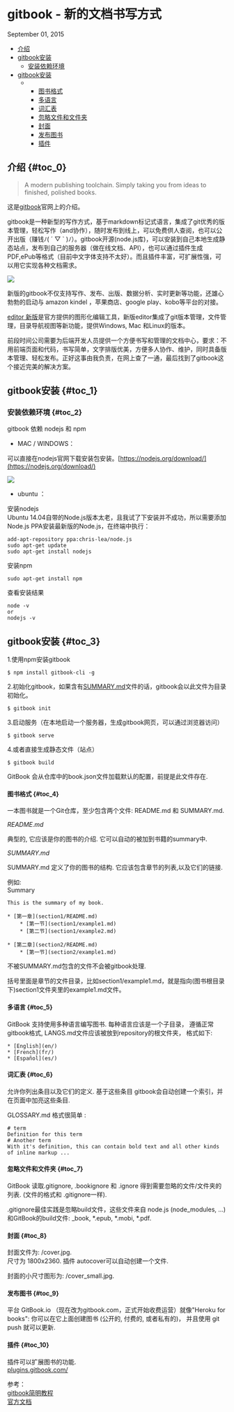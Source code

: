 # gitbook - 新的文档书写方式

September 01, 2015

* [介绍](http://tonyfang.farbox.com/post/ji-zhu-xiao-ji/shi-yong-gitbook#toc_0)
* [gitbook安装](http://tonyfang.farbox.com/post/ji-zhu-xiao-ji/shi-yong-gitbook#toc_1)
  * [安装依赖环境](http://tonyfang.farbox.com/post/ji-zhu-xiao-ji/shi-yong-gitbook#toc_2)
* [gitbook安装](http://tonyfang.farbox.com/post/ji-zhu-xiao-ji/shi-yong-gitbook#toc_3)
  * * [图书格式](http://tonyfang.farbox.com/post/ji-zhu-xiao-ji/shi-yong-gitbook#toc_4)
    * [多语言](http://tonyfang.farbox.com/post/ji-zhu-xiao-ji/shi-yong-gitbook#toc_5)
    * [词汇表](http://tonyfang.farbox.com/post/ji-zhu-xiao-ji/shi-yong-gitbook#toc_6)
    * [忽略文件和文件夹](http://tonyfang.farbox.com/post/ji-zhu-xiao-ji/shi-yong-gitbook#toc_7)
    * [封面](http://tonyfang.farbox.com/post/ji-zhu-xiao-ji/shi-yong-gitbook#toc_8)
    * [发布图书](http://tonyfang.farbox.com/post/ji-zhu-xiao-ji/shi-yong-gitbook#toc_9)
    * [插件](http://tonyfang.farbox.com/post/ji-zhu-xiao-ji/shi-yong-gitbook#toc_10)

## 介绍 {#toc_0}

> A modern publishing toolchain. Simply taking you from ideas to finished, polished books.

这是[gitbook](https://www.gitbook.com/)官网上的介绍。

gitbook是一种新型的写作方式，基于markdown标记式语言，集成了git优秀的版本管理，轻松写作（and协作），随时发布到线上，可以免费供人查阅，也可以公开出版（赚钱ﾉ\( ´ ▽ \` \)ﾉ）。gitbook开源\(node.js库\)，可以安装到自己本地生成静态站点，发布到自己的服务器（做在线文档、API），也可以通过插件生成PDF,ePub等格式（目前中文字体支持不太好）。而且插件丰富，可扩展性强，可以用它实现各种文档需求。

![](http://tonyfang.farbox.com/%E6%8A%80%E6%9C%AF%E5%B0%8F%E8%AE%B0/_image/%E4%BD%BF%E7%94%A8gitbook/19-09-08.jpg)

新版的gitbook不仅支持写作、发布、出版、数据分析、实时更新等功能，还雄心勃勃的启动与 amazon kindel ，苹果商店、google play、kobo等平台的对接。

[editor 新版](https://www.gitbook.com/editor)是官方提供的图形化编辑工具，新版editor集成了git版本管理，文件管理，目录导航视图等新功能，提供Windows, Mac 和Linux的版本。

前段时间公司需要为后端开发人员提供一个方便书写和管理的文档中心，要求：不用前端页面和代码，书写简单，文字排版优美，方便多人协作、维护，同时具备版本管理、轻松发布。正好这事由我负责，在网上查了一通，最后找到了gitbook这个接近完美的解决方案。

## gitbook安装 {#toc_1}

### 安装依赖环境 {#toc_2}

gitbook 依赖 nodejs 和 npm

* MAC / WINDOWS：

可以直接在nodejs官网下载安装包安装。[https://nodejs.org/download/](https://nodejs.org/download/)

![](http://tonyfang.farbox.com/%E6%8A%80%E6%9C%AF%E5%B0%8F%E8%AE%B0/_image/%E4%BD%BF%E7%94%A8gitbook/19-22-46.jpg)

* ubuntu ：

安装nodejs  
Ubuntu 14.04自带的Node.js版本太老，且我试了下安装并不成功，所以需要添加Node.js PPA安装最新版的Node.js，在终端中执行：

```
add-apt-repository ppa:chris-lea/node.js
sudo apt-get update
sudo apt-get install nodejs

```

安装npm

```
sudo apt-get install npm

```

查看安装结果

```
node -v
or
nodejs -v

```

## gitbook安装 {#toc_3}

1.使用npm安装gitbook

```
$ npm install gitbook-cli -g

```

2.初始化gitbook，如果含有[SUMMARY.md](https://github.com/GitbookIO/gitbook#book-format)文件的话，gitbook会以此文件为目录初始化。

```
$ gitbook init

```

3.启动服务（在本地启动一个服务器，生成gitbook网页，可以通过浏览器访问）

```
$ gitbook serve

```

4.或者直接生成静态文件（站点）

```
$ gitbook build

```

GitBook 会从仓库中的book.json文件加载默认的配置，前提是此文件存在.

#### 图书格式 {#toc_4}

一本图书就是一个Git仓库，至少包含两个文件: README.md 和 SUMMARY.md.

_README.md_

典型的, 它应该是你的图书的介绍. 它可以自动的被加到书籍的summary中.

_SUMMARY.md_

SUMMARY.md 定义了你的图书的结构. 它应该包含章节的列表,以及它们的链接.

例如:  
Summary

```
This is the summary of my book.

* [第一章](section1/README.md)
    * [第一节](section1/example1.md)
    * [第二节](section1/example2.md)

* [第二章](section2/README.md)
    * [第一节](section2/example1.md)
```

不被SUMMARY.md包含的文件不会被gitbook处理.

括号里面是章节的文件目录，比如section1/example1.md，就是指向\(图书根目录下\)section1文件夹里的example1.md文件。

#### 多语言 {#toc_5}

GitBook 支持使用多种语言编写图书. 每种语言应该是一个子目录， 遵循正常gitbook格式, LANGS.md文件应该被放到repository的根文件夹， 格式如下:

```
* [English](en/)
* [French](fr/)
* [Español](es/)
```

#### 词汇表 {#toc_6}

允许你列出条目以及它们的定义. 基于这些条目 gitbook会自动创建一个索引，并在页面中加亮这些条目.

GLOSSARY.md 格式很简单 :

```
# term
Definition for this term
# Another term
With it's definition, this can contain bold text and all other kinds of inline markup ...
```

#### 忽略文件和文件夹 {#toc_7}

GitBook 读取.gitignore, .bookignore 和 .ignore 得到需要忽略的文件/文件夹的列表. \(文件的格式和 .gitignore一样\).

.gitignore最佳实践是忽略build文件，这些文件来自 node.js \(node\_modules, ...\) 和GitBook的build文件: \_book, \*.epub, \*.mobi, \*.pdf.

#### 封面 {#toc_8}

封面文件为: /cover.jpg.  
尺寸为 1800x2360. 插件 autocover可以自动创建一个文件.

封面的小尺寸图形为: /cover\_small.jpg.

#### 发布图书 {#toc_9}

平台 GitBook.io （现在改为gitbook.com，正式开始收费运营）就像"Heroku for books": 你可以在它上面创建图书 \(公开的, 付费的, 或者私有的\)， 并且使用 git push 就可以更新.

#### 插件 {#toc_10}

插件可以扩展图书的功能.  
[plugins.gitbook.com/](http://tonyfang.farbox.com/post/ji-zhu-xiao-ji/plugins.gitbook.com/)

参考：  
[gitbook简明教程](http://www.chengweiyang.cn/gitbook/index.html)  
[官方文档](http://help.gitbook.com/index.html)

